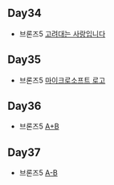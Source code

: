 ## Day34

* 브론즈5 [고려대는 사랑입니다](https://www.acmicpc.net/problem/11942)

## Day35

* 브론즈5 [마이크로소프트 로고](https://www.acmicpc.net/problem/5338)

## Day36

* 브론즈5 [A+B](https://www.acmicpc.net/problem/1000)

## Day37

* 브론즈5 [A-B](https://www.acmicpc.net/problem/1001)